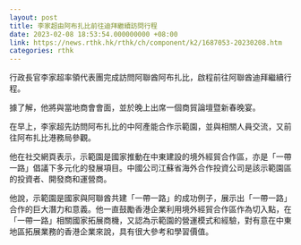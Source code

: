 ```yaml
---
layout: post
title: 李家超由阿布扎比前往迪拜繼續訪問行程
date: 2023-02-08 18:53:54.000000000 +08:00
link: https://news.rthk.hk/rthk/ch/component/k2/1687053-20230208.htm
categories: rthk
---
```


行政長官李家超率領代表團完成訪問阿聯酋阿布扎比，啟程前往阿聯酋迪拜繼續行程。

據了解，他將與當地商會會面，並於晚上出席一個商貿論壇暨新春晚宴。

在早上，李家超先訪問阿布扎比的中阿產能合作示範園，並與相關人員交流，又前往阿布扎比港務局參觀。

他在社交網頁表示，示範園是國家推動在中東建設的境外經貿合作區，亦是「一帶一路」倡議下多元化的發展項目。中國公司江蘇省海外合作投資公司是該示範園區的投資者、開發商和運營商。

他說，示範園是國家與阿聯酋共建「一帶一路」的成功例子，展示出「一帶一路」合作的巨大潛力和意義。他一直鼓勵香港企業利用境外經貿合作區作為切入點，在「一帶一路」相關國家拓展商機，又認為示範園的營運模式和經驗，對有意在中東地區拓展業務的香港企業來說，具有很大參考和學習價值。
